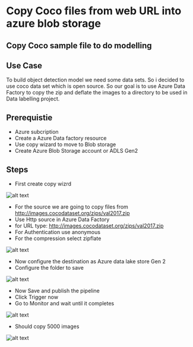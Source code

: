 # Copy Coco files from web URL into azure blob storage

## Copy Coco sample file to do modelling

## Use Case

To build object detection model we need some data sets. So i decided to use coco data set which is open source.
So our goal is to use Azure Data Factory to copy the zip and deflate the images to a directory to be used in Data labelling project.

## Prerequistie

- Azure subcription
- Create a Azure Data factory resource
- Use copy wizard to move to Blob storage
- Create Azure Blob Storage account or ADLS Gen2

## Steps

- First create copy wizrd

![alt text](https://github.com/balakreshnan/mlops/blob/master/images/cococp1.jpg "mlops deploy")

- For the source we are going to copy files from http://images.cocodataset.org/zips/val2017.zip
- Use Http source in Azure Data Factory
- for URL type: http://images.cocodataset.org/zips/val2017.zip
- For Authentication use anonymous
- For the compression select zipflate

![alt text](https://github.com/balakreshnan/mlops/blob/master/images/cococp2.jpg "mlops deploy")

- Now configure the destination as Azure data lake store Gen 2
- Configure the folder to save

![alt text](https://github.com/balakreshnan/mlops/blob/master/images/cococp3.jpg "mlops deploy")

- Now Save and publish the pipeline
- Click Trigger now
- Go to Monitor and wait until it completes

![alt text](https://github.com/balakreshnan/mlops/blob/master/images/cococp4.jpg "mlops deploy")

- Should copy 5000 images

![alt text](https://github.com/balakreshnan/mlops/blob/master/images/cococp5.jpg "mlops deploy")